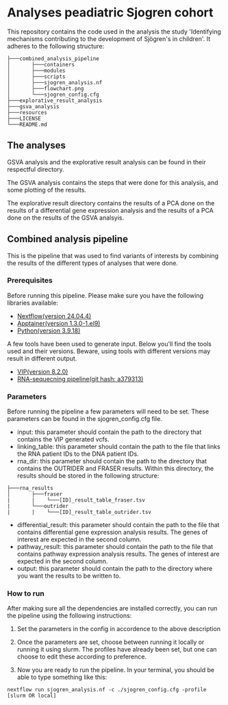# Analyses peadiatric Sjogren cohort

This repository contains the code used in the analysis the study 'Identifying mechanisms contributing to the development of Sjögren's in children'. It adheres to the following structure:

```
├───combined_analysis_pipeline
│       ├───containers
│       ├───modules
│       ├───scripts
│       ├───sjogren_analysis.nf
│       ├───flowchart.png
│       └───sjogren_config.cfg
├───explorative_result_analysis
├───gsva_analysis
├───resources
├───LICENSE
└───README.md
```

## The analyses

GSVA analysis and the explorative result analysis can be found in their respectful directory. 

The GSVA analysis contains the steps that were done for this analysis, and some plotting of the results.

The explorative result directory contains the results of a PCA done on the results of a differential gene expression analysis and the results of a PCA done on the results of the GSVA analsyis.

## Combined analysis pipeline

This is the pipeline that was used to find variants of interests by combining the results of the different types of analyses that were done.

### Prerequisites

Before running this pipeline. Please make sure you have the following libraries available:
- [Nextflow(version 24.04.4)](https://www.nextflow.io/)
- [Apptainer(version 1.3.0-1.el9)](https://apptainer.org/)
- [Python(version 3.9.18)](https://www.python.org/downloads/release/python-3918/)

A few tools have been used to generate input. Below you'll find the tools used and their versions. Beware, using tools with different versions may result in different output.
- [VIP(version 8.2.0)](https://github.com/molgenis/vip/releases/tag/v8.2.0)
- [RNA-sequecning pipeline(git hash: a379313)](https://github.com/molgenis/RNA_outlier_pipeline)

### Parameters

Before running the pipeline a few parameters will need to be set. These parameters can be found in the sjogren_config.cfg file.

- input: this parameter should contain the path to the directory that contains the VIP generated vcfs.
- linking_table: this parameter should contain the path to the file that links the RNA patient IDs to the DNA patient IDs.
- rna_dir: this parameter should contain the path to the directory that contains the OUTRIDER and FRASER results. Within this directory, the results should be stored in the following structure:
```
├───rna_results
│       ├───fraser
|       |    └───[ID]_result_table_fraser.tsv
|       └───outrider
|       |    └───[ID]_result_table_outrider.tsv
```
- differential_result: this parameter should contain the path to the file that contains differential gene expression analysis results. The genes of interest are expected in the second column.
- pathway_result: this parameter should contain the path to the file that contains pathway expression analysis results. The genes of interest are expected in the second column.
- output: this parameter should contain the path to the directory where you want the results to be written to.

### How to run

After making sure all the dependencies are installed correctly, you can run the pipeline using the following instructions:

1. Set the parameters in the config in accordence to the above description

2. Once the parameters are set, choose between running it locally or running it using slurm. The profiles have already been set, but one can choose to edit these according to preference.

3. Now you are ready to run the pipeline. In your terminal, you should be able to type something like this:
```
nextflow run sjogren_analysis.nf -c ./sjogren_config.cfg -profile [slurm OR local]
```